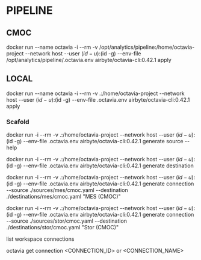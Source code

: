 # PIPELINE

## CMOC

docker run --name octavia -i --rm -v /opt/analytics/pipeline:/home/octavia-project --network host --user $(id -u):$(id -g) --env-file /opt/analytics/pipeline/.octavia.env airbyte/octavia-cli:0.42.1 apply

## LOCAL

docker run --name octavia -i --rm -v .:/home/octavia-project --network host --user $(id -u):$(id -g) --env-file .octavia.env airbyte/octavia-cli:0.42.1 apply

### Scafold

docker run -i --rm -v .:/home/octavia-project --network host --user $(id -u):$(id -g) --env-file .octavia.env airbyte/octavia-cli:0.42.1 generate source --help

docker run -i --rm -v .:/home/octavia-project --network host --user $(id -u):$(id -g) --env-file .octavia.env airbyte/octavia-cli:0.42.1 generate destination

docker run -i --rm -v .:/home/octavia-project --network host --user $(id -u):$(id -g) --env-file .octavia.env airbyte/octavia-cli:0.42.1 generate connection --source ./sources/mes/cmoc.yaml --destination ./destinations/mes/cmoc.yaml "MES (CMOC)"

docker run -i --rm -v .:/home/octavia-project --network host --user $(id -u):$(id -g) --env-file .octavia.env airbyte/octavia-cli:0.42.1 generate connection --source ./sources/stor/cmoc.yaml --destination ./destinations/stor/cmoc.yaml "Stor (CMOC)"


list workspace connections

octavia get connection <CONNECTION_ID> or <CONNECTION_NAME>
